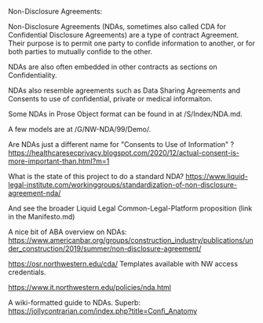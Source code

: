 Non-Disclosure Agreements:

Non-Disclosure Agreements (NDAs, sometimes also called CDA for Confidential Disclosure Agreements) are a type of contract Agreement.  Their purpose is to permit one party to confide information to another, or for both parties to mutually confide to the other.  

NDAs are also often embedded in other contracts as sections on Confidentiality.  

NDAs also resemble agreements such as Data Sharing Agreements and Consents to use of confidential, private or medical informaiton.

Some NDAs in Prose Object format can be found in at /S/Index/NDA.md.

A few models are at /G/NW-NDA/99/Demo/.


Are NDAs just a different name for "Consents to Use of Information" ? https://healthcaresecprivacy.blogspot.com/2020/12/actual-consent-is-more-important-than.html?m=1

What is the state of this project to do a standard NDA?
https://www.liquid-legal-institute.com/workinggroups/standardization-of-non-disclosure-agreement-nda/

And see the broader Liquid Legal Common-Legal-Platform proposition (link in the Manifesto.md)

A nice bit of ABA overview on NDAs:
https://www.americanbar.org/groups/construction_industry/publications/under_construction/2019/summer/non-disclosure-agreement/


https://osr.northwestern.edu/cda/
Templates available with NW access credentials.


https://www.it.northwestern.edu/policies/nda.html

A wiki-formatted guide to NDAs.  Superb:
https://jollycontrarian.com/index.php?title=Confi_Anatomy
